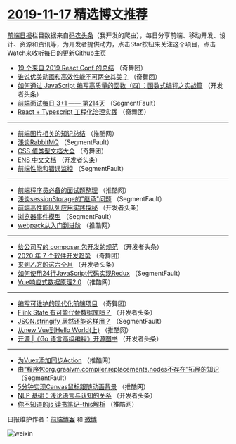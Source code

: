 # [2019-11-17 精选博文推荐](https://toutiao.qdkfweb.cn/date/2019/11/17)

[前端日报](https://qdkfweb.cn/c/news)栏目数据来自[码农头条](https://toutiao.qdkfweb.cn/)（我开发的爬虫），每日分享前端、移动开发、设计、资源和资讯等，为开发者提供动力，点击Star按钮来关注这个项目，点击Watch来收听每日的更新[Github主页](https://github.com/kujian/frontendDaily)
* [19 个来自 2019 React Conf 的总结](https://toutiao.qdkfweb.cn/130821.html) （奇舞团）
* [谁说优美动画和高效性能不可两全其美？](https://toutiao.qdkfweb.cn/131293.html) （奇舞团）
* [如何通过 JavaScript 编写高质量的函数（四）：函数式编程之实战篇](https://toutiao.qdkfweb.cn/131255.html) （开发者头条）
* [前端面试每日 3+1 —— 第214天](https://toutiao.qdkfweb.cn/131251.html) （SegmentFault）
* [React + Typescript 工程化治理实践](https://toutiao.qdkfweb.cn/131120.html) （奇舞团）

***
* [前端图片相关的知识总结](https://toutiao.qdkfweb.cn/131278.html) （推酷网）
* [浅谈RabbitMQ](https://toutiao.qdkfweb.cn/131252.html) （SegmentFault）
* [CSS 值类型文档大全](https://toutiao.qdkfweb.cn/131292.html) （奇舞团）
* [ENS 中文文档](https://toutiao.qdkfweb.cn/131263.html) （开发者头条）
* [前端性能和错误监控](https://toutiao.qdkfweb.cn/131242.html) （SegmentFault）

***
* [前端程序员必备的面试题整理](https://toutiao.qdkfweb.cn/131279.html) （推酷网）
* [浅谈sessionStorage的&quot;继承&quot;问题](https://toutiao.qdkfweb.cn/131253.html) （SegmentFault）
* [前端高性能队列应用实践探秘](https://toutiao.qdkfweb.cn/131264.html) （开发者头条）
* [浏览器事件模型](https://toutiao.qdkfweb.cn/131243.html) （SegmentFault）
* [webpack从入门到进阶](https://toutiao.qdkfweb.cn/131280.html) （推酷网）

***
* [给公司写的 composer 包开发的规范](https://toutiao.qdkfweb.cn/131254.html) （开发者头条）
* [2020 年 7 个软件开发趋势](https://toutiao.qdkfweb.cn/131294.html) （奇舞团）
* [来到乙方的这六个月](https://toutiao.qdkfweb.cn/131265.html) （开发者头条）
* [如何使用24行JavaScript代码实现Redux](https://toutiao.qdkfweb.cn/131244.html) （SegmentFault）
* [Vue响应式数据原理2.0](https://toutiao.qdkfweb.cn/131281.html) （推酷网）

***
* [编写可维护的现代化前端项目](https://toutiao.qdkfweb.cn/131295.html) （奇舞团）
* [Flink State 有可能代替数据库吗？](https://toutiao.qdkfweb.cn/131266.html) （开发者头条）
* [JSON.stringify 居然还能这样用？](https://toutiao.qdkfweb.cn/131245.html) （SegmentFault）
* [从new Vue到Hello World(上)](https://toutiao.qdkfweb.cn/131282.html) （推酷网）
* [开源 |《Go 语言高级编程》开源图书](https://toutiao.qdkfweb.cn/131256.html) （开发者头条）

***
* [为Vuex添加同步Action](https://toutiao.qdkfweb.cn/131272.html) （推酷网）
* [由“程序包org.graalvm.compiler.replacements.nodes不存在”拓展的知识](https://toutiao.qdkfweb.cn/131246.html) （SegmentFault）
* [5分钟实现Canvas鼠标跟随动画背景](https://toutiao.qdkfweb.cn/131283.html) （推酷网）
* [NLP 基础：浅论语言与认知的关系](https://toutiao.qdkfweb.cn/131257.html) （开发者头条）
* [你不知道的js 读书笔记&#8211;this解析](https://toutiao.qdkfweb.cn/131273.html) （推酷网）

日报维护作者：[前端博客](https://qdkfweb.cn/) 和 [微博](https://qdkfweb.cn/go/weibo)

![weixin](https://user-images.githubusercontent.com/3055447/38468989-651132ac-3b80-11e8-8e6b-15122322a9d7.png)